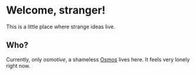 # Welcome, stranger!

This is a little place where strange ideas live.

## Who?

Currently, only *osmotive*, a shameless [Osmos](http://www.hemispheregames.com/osmos/)
lives here. It feels very lonely right now.
